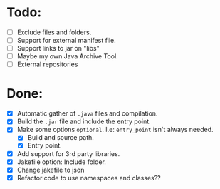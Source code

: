 # Todo:

- [ ] Exclude files and folders.
- [ ] Support for external manifest file.
- [ ] Support links to jar on "libs"
- [ ] Maybe my own Java Archive Tool.
- [ ] External repositories

# Done:

- [x] Automatic gather of `.java` files and compilation.
- [x] Build the `.jar` file and include the entry point.
- [x] Make some options `optional`. I.e: `entry_point` isn't always needed.
  - [x] Build and source path.
  - [x] Entry point.  
- [x] Add support for 3rd party libraries.
- [x] Jakefile option: Include folder.
- [x] Change jakefile to json
- [x] Refactor code to use namespaces and classes??